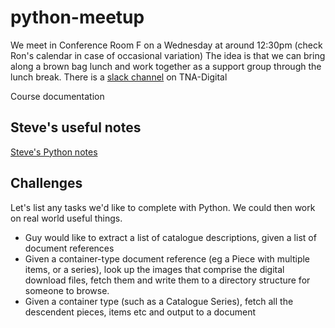 # python-meetup
We meet in Conference Room F on a Wednesday at around 12:30pm (check Ron's calendar in case of occasional variation)
The idea is that we can bring along a brown bag lunch and work together as a support group through the lunch break.
There is a [slack channel](https://tna-digital.slack.com/messages/CADPHUVL0/details/) on TNA-Digital 

Course documentation
## Steve's useful notes
[Steve's Python notes](https://docs.google.com/document/d/1-FOjZpbreenBNncsaUG603jEtfBmAnylfTxQ8mvfSKY/edit#)


## Challenges
Let's list any tasks we'd like to complete with Python. We could then work on real world useful things.
- Guy would like to extract a list of catalogue descriptions, given a list of document references
- Given a container-type document reference (eg a Piece with multiple items, or a series), look up the images that comprise the digital download files, fetch them and write them to a directory structure for someone to browse.
- Given a container type (such as a Catalogue Series), fetch all the descendent pieces, items etc and output to a document
